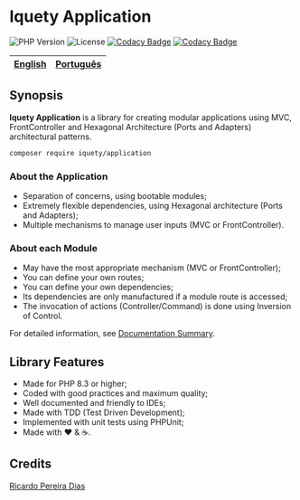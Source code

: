 # Iquety Application

![PHP Version](https://img.shields.io/badge/php-%5E8.3-blue)
![License](https://img.shields.io/badge/license-MIT-blue)
[![Codacy Badge](https://app.codacy.com/project/badge/Coverage/6383da378a75457fa11a4e403d7ddd19)](https://app.codacy.com/gh/iquety/application/dashboard?utm_source=gh&utm_medium=referral&utm_content=&utm_campaign=Badge_coverage)
[![Codacy Badge](https://app.codacy.com/project/badge/Grade/6383da378a75457fa11a4e403d7ddd19)](https://app.codacy.com/gh/iquety/application/dashboard?utm_source=gh&utm_medium=referral&utm_content=&utm_campaign=Badge_grade)

[English](readme.md) | [Português](./docs/pt-br/leiame.md)
-- | --

## Synopsis

**Iquety Application** is a library for creating modular applications using
MVC, FrontController and Hexagonal Architecture (Ports and Adapters) architectural patterns.

```bash
composer require iquety/application
```

### About the Application

- Separation of concerns, using bootable modules;
- Extremely flexible dependencies, using Hexagonal architecture (Ports and Adapters);
- Multiple mechanisms to manage user inputs (MVC or FrontController).

### About each Module

- May have the most appropriate mechanism (MVC or FrontController);
- You can define your own routes;
- You can define your own dependencies;
- Its dependencies are only manufactured if a module route is accessed;
- The invocation of actions (Controller/Command) is done using Inversion of Control.

For detailed information, see [Documentation Summary](docs/en/index.md).

## Library Features

- Made for PHP 8.3 or higher;
- Coded with good practices and maximum quality;
- Well documented and friendly to IDEs;
- Made with TDD (Test Driven Development);
- Implemented with unit tests using PHPUnit;
- Made with :heart: &amp; :coffee:.

## Credits

[Ricardo Pereira Dias](https://www.ricardopedias.com.br)
